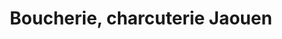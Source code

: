 ---
title: "Boucherie, charcuterie Jaouen"
url: /poullan-sur-mer/boucherie-charcuterie-jaouen/
shop: boucherie
---